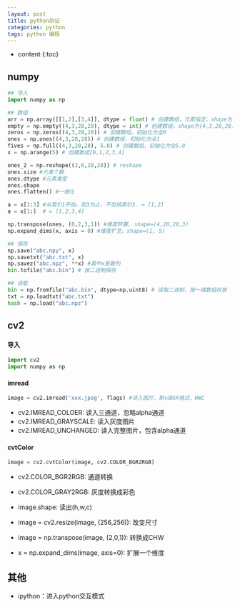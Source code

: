 ```yaml
---
layout: post
title: python杂记
categories: python
tags: python 编程
---
```


* content
{:toc}
## numpy

```python
## 导入
import numpy as np

## 数组
arr = np.array([[1,2],[3,4]], dtype = float) # 创建数组，元素指定，shape为(2,2)
empty = np.empty((4,3,28,28), dtype = int) # 创建数组，shape为(4,3,28,28)
zeros = np.zeros((4,3,28,28)) # 创建数组，初始化为全0
ones = np.ones((4,3,28,28)) # 创建数组，初始化为全1
fives = np.full((4,3,28,28), 5.0) # 创建数组，初始化为全5.0
x = np.arange(5) # 创建数组[0,1,2,3,4]

ones_2 = np.reshape((2,6,28,28)) # reshape
ones.size #元素个数
ones.dtype #元素类型
ones.shape
ones.flatten() #一维化

a = x[1:3] #从索引1开始，到3为止，不包括索引3. = [1,2]
a = x[1:]  # = [1,2,3,4]

np.transpose(ones, (0,2,3,1)) #维度转置, shape=(4,28,28,3)
np.expand_dims(x, axis = 0) #维度扩充，shape=(1, 5)

## 保存
np.save("abc.npy", x)
np.savetxt("abc.txt", x)
np.savez("abc.npz", **x) #其中x是散列
bin.tofile("abc.bin") # 按二进制保存

## 读取
bin = np.fromfile("abc.bin", dtype=np.uint8) # 读取二进制，按一维数组存放
txt = np.loadtxt("abc.txt")
hash = np.load("abc.npz")
```

<!--more-->

## cv2

#### 导入

```python
import cv2
import numpy as np
```

#### imread

```python
image = cv2.imread('xxx.jpeg', flags) #读入图片，默认BGR格式，HWC
```

<!--more-->

* cv2.IMREAD_COLOER: 读入三通道，忽略alpha通道
* cv2.IMREAD_GRAYSCALE: 读入灰度图片
* cv2.IMREAD_UNCHANGED: 读入完整图片，包含alpha通道

#### cvtColor

```python
image = cv2.cvtColor(image, cv2.COLOR_BGR2RGB)
```

* cv2.COLOR_BGR2RGB: 通道转换
* cv2.COLOR_GRAY2RGB: 灰度转换成彩色

* image.shape: 读出(h,w,c)
* image = cv2.resize(image, (256,256)): 改变尺寸
* image = np.transpose(image, (2,0,1)): 转换成CHW
* x = np.expand_dims(image, axis=0): 扩展一个维度



## 其他

* ipython：进入python交互模式